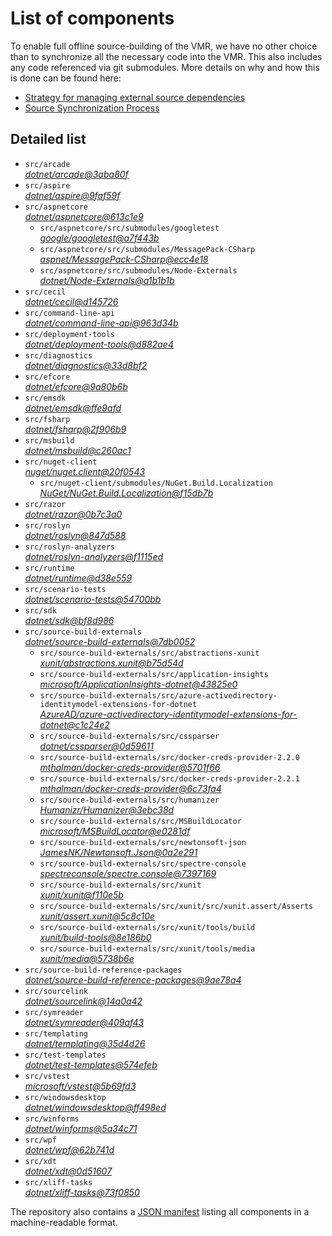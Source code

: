 ﻿# List of components

To enable full offline source-building of the VMR, we have no other choice than to synchronize all the necessary code into the VMR. This also includes any code referenced via git submodules. More details on why and how this is done can be found here:
- [Strategy for managing external source dependencies](src/arcade/Documentation/UnifiedBuild/VMR-Strategy-For-External-Source.md)
- [Source Synchronization Process](src/arcade/Documentation/UnifiedBuild/VMR-Design-And-Operation.md#source-synchronization-process)

## Detailed list

<!-- component list beginning -->
- `src/arcade`  
*[dotnet/arcade@3aba80f](https://github.com/dotnet/arcade/tree/3aba80fecac252e1cdaffcebc0a37a24a960228b)*
- `src/aspire`  
*[dotnet/aspire@9faf59f](https://github.com/dotnet/aspire/tree/9faf59f870abdeb427c51c1380fce84d8163f2f0)*
- `src/aspnetcore`  
*[dotnet/aspnetcore@613c1e9](https://github.com/dotnet/aspnetcore/tree/613c1e990b6b6411bda84456aefe14fe8e194279)*
    - `src/aspnetcore/src/submodules/googletest`  
    *[google/googletest@a7f443b](https://github.com/google/googletest/tree/a7f443b80b105f940225332ed3c31f2790092f47)*
    - `src/aspnetcore/src/submodules/MessagePack-CSharp`  
    *[aspnet/MessagePack-CSharp@ecc4e18](https://github.com/aspnet/MessagePack-CSharp/tree/ecc4e18ad7a0c7db51cd7e3d2997a291ed01444d)*
    - `src/aspnetcore/src/submodules/Node-Externals`  
    *[dotnet/Node-Externals@a1b1b1b](https://github.com/dotnet/Node-Externals/tree/a1b1b1bb01630a6109adf5767d9a2770c6dc5639)*
- `src/cecil`  
*[dotnet/cecil@d145726](https://github.com/dotnet/cecil/tree/d145726036eb9c09a0e3cf03c4f70effd3b31cd7)*
- `src/command-line-api`  
*[dotnet/command-line-api@963d34b](https://github.com/dotnet/command-line-api/tree/963d34b1fb712c673bfb198133d7e988182c9ef4)*
- `src/deployment-tools`  
*[dotnet/deployment-tools@d882ae4](https://github.com/dotnet/deployment-tools/tree/d882ae4af9fb09a89e36487a9c8cb7dfde713927)*
- `src/diagnostics`  
*[dotnet/diagnostics@33d8bf2](https://github.com/dotnet/diagnostics/tree/33d8bf23a6566cd3fb9055acfc9f1141391d5421)*
- `src/efcore`  
*[dotnet/efcore@9a80b6b](https://github.com/dotnet/efcore/tree/9a80b6b085fbe20cdb1c60b549947ecabefe9172)*
- `src/emsdk`  
*[dotnet/emsdk@ffe9afd](https://github.com/dotnet/emsdk/tree/ffe9afdc046cf7a6f82cc7c5796aade54047af64)*
- `src/fsharp`  
*[dotnet/fsharp@2f906b9](https://github.com/dotnet/fsharp/tree/2f906b91f0ee24eb57082b96c731428084089835)*
- `src/msbuild`  
*[dotnet/msbuild@c260ac1](https://github.com/dotnet/msbuild/tree/c260ac1537f50cda642ea27632d82786c670db0b)*
- `src/nuget-client`  
*[nuget/nuget.client@20f0543](https://github.com/nuget/nuget.client/tree/20f05435be385abfe74737b6433dc80fd3b3b504)*
    - `src/nuget-client/submodules/NuGet.Build.Localization`  
    *[NuGet/NuGet.Build.Localization@f15db7b](https://github.com/NuGet/NuGet.Build.Localization/tree/f15db7b7c6f5affbea268632ef8333d2687c8031)*
- `src/razor`  
*[dotnet/razor@0b7c3a0](https://github.com/dotnet/razor/tree/0b7c3a0bc36e8e82845e7e29a88934b774ba0f36)*
- `src/roslyn`  
*[dotnet/roslyn@847d588](https://github.com/dotnet/roslyn/tree/847d58843a139405d633a55c82b232582c996848)*
- `src/roslyn-analyzers`  
*[dotnet/roslyn-analyzers@f1115ed](https://github.com/dotnet/roslyn-analyzers/tree/f1115edce8633ebe03a86191bc05c6969ed9a821)*
- `src/runtime`  
*[dotnet/runtime@d38e559](https://github.com/dotnet/runtime/tree/d38e5593427f63e513ca3be11c3fdccb07b88ce1)*
- `src/scenario-tests`  
*[dotnet/scenario-tests@54700bb](https://github.com/dotnet/scenario-tests/tree/54700bbee86f660d37bd519a905b62bb50adc8c8)*
- `src/sdk`  
*[dotnet/sdk@bf8d986](https://github.com/dotnet/sdk/tree/bf8d9861b8e1e75ca03b5bf52f9edd059d8a82c2)*
- `src/source-build-externals`  
*[dotnet/source-build-externals@7db0052](https://github.com/dotnet/source-build-externals/tree/7db00527ef8fbbe61f67e9295beebddf187efff8)*
    - `src/source-build-externals/src/abstractions-xunit`  
    *[xunit/abstractions.xunit@b75d54d](https://github.com/xunit/abstractions.xunit/tree/b75d54d73b141709f805c2001b16f3dd4d71539d)*
    - `src/source-build-externals/src/application-insights`  
    *[microsoft/ApplicationInsights-dotnet@43825e0](https://github.com/microsoft/ApplicationInsights-dotnet/tree/43825e06a22cdfb702fc199a7ba99a7d541d48c6)*
    - `src/source-build-externals/src/azure-activedirectory-identitymodel-extensions-for-dotnet`  
    *[AzureAD/azure-activedirectory-identitymodel-extensions-for-dotnet@c1c24e2](https://github.com/AzureAD/azure-activedirectory-identitymodel-extensions-for-dotnet/tree/c1c24e29d5eeac2a2cd53fe0b5656924bdb69e3d)*
    - `src/source-build-externals/src/cssparser`  
    *[dotnet/cssparser@0d59611](https://github.com/dotnet/cssparser/tree/0d59611784841735a7778a67aa6e9d8d000c861f)*
    - `src/source-build-externals/src/docker-creds-provider-2.2.0`  
    *[mthalman/docker-creds-provider@5701f66](https://github.com/mthalman/docker-creds-provider/tree/5701f6667c1fbd805684857baaa860383bbdfed7)*
    - `src/source-build-externals/src/docker-creds-provider-2.2.1`  
    *[mthalman/docker-creds-provider@6c73fa4](https://github.com/mthalman/docker-creds-provider/tree/6c73fa4784795ae07f49305a057abf5c473d2adb)*
    - `src/source-build-externals/src/humanizer`  
    *[Humanizr/Humanizer@3ebc38d](https://github.com/Humanizr/Humanizer/tree/3ebc38de585fc641a04b0e78ed69468453b0f8a1)*
    - `src/source-build-externals/src/MSBuildLocator`  
    *[microsoft/MSBuildLocator@e0281df](https://github.com/microsoft/MSBuildLocator/tree/e0281df33274ac3c3e22acc9b07dcb4b31d57dc0)*
    - `src/source-build-externals/src/newtonsoft-json`  
    *[JamesNK/Newtonsoft.Json@0a2e291](https://github.com/JamesNK/Newtonsoft.Json/tree/0a2e291c0d9c0c7675d445703e51750363a549ef)*
    - `src/source-build-externals/src/spectre-console`  
    *[spectreconsole/spectre.console@7397169](https://github.com/spectreconsole/spectre.console/tree/7397169a2757dc3657598bdea4ac222c0f283425)*
    - `src/source-build-externals/src/xunit`  
    *[xunit/xunit@f110e5b](https://github.com/xunit/xunit/tree/f110e5bee5dfd4c08339587c9c3df9292fcb597c)*
    - `src/source-build-externals/src/xunit/src/xunit.assert/Asserts`  
    *[xunit/assert.xunit@5c8c10e](https://github.com/xunit/assert.xunit/tree/5c8c10e085eb42f39f2fe0b40c94bf56649eb0a4)*
    - `src/source-build-externals/src/xunit/tools/build`  
    *[xunit/build-tools@8e186b0](https://github.com/xunit/build-tools/tree/8e186b0f8e398796e75453f3f18952b06d29fdfd)*
    - `src/source-build-externals/src/xunit/tools/media`  
    *[xunit/media@5738b6e](https://github.com/xunit/media/tree/5738b6e86f08e0389c4392b939c20e3eca2d9822)*
- `src/source-build-reference-packages`  
*[dotnet/source-build-reference-packages@9ae78a4](https://github.com/dotnet/source-build-reference-packages/tree/9ae78a4e6412926d19ba97cfed159bf9de70b538)*
- `src/sourcelink`  
*[dotnet/sourcelink@14a0a42](https://github.com/dotnet/sourcelink/tree/14a0a42ffb29b53fb9939f14da5a4be8c6c07e0b)*
- `src/symreader`  
*[dotnet/symreader@409af43](https://github.com/dotnet/symreader/tree/409af431ee684f9e07d34bbd4e51b9933345c1e1)*
- `src/templating`  
*[dotnet/templating@35d4d26](https://github.com/dotnet/templating/tree/35d4d2654e2ddf43cd0161b049248b818675a1c0)*
- `src/test-templates`  
*[dotnet/test-templates@574efeb](https://github.com/dotnet/test-templates/tree/574efebf9e4d3a768832b4c918968fbf85ead055)*
- `src/vstest`  
*[microsoft/vstest@5b69fd3](https://github.com/microsoft/vstest/tree/5b69fd31169dd07ced917329bbb483f3b73ea98f)*
- `src/windowsdesktop`  
*[dotnet/windowsdesktop@ff498ed](https://github.com/dotnet/windowsdesktop/tree/ff498ed4ad7751ae176c29626bdcb665d88d9e24)*
- `src/winforms`  
*[dotnet/winforms@5a34c71](https://github.com/dotnet/winforms/tree/5a34c71ca7414f5dcfccde4b2a7ba61e6758062d)*
- `src/wpf`  
*[dotnet/wpf@62b741d](https://github.com/dotnet/wpf/tree/62b741d4fdcf59626e0caef080cb18296c622279)*
- `src/xdt`  
*[dotnet/xdt@0d51607](https://github.com/dotnet/xdt/tree/0d51607fb791c51a14b552ed24fe3430c252148b)*
- `src/xliff-tasks`  
*[dotnet/xliff-tasks@73f0850](https://github.com/dotnet/xliff-tasks/tree/73f0850939d96131c28cf6ea6ee5aacb4da0083a)*
<!-- component list end -->

The repository also contains a [JSON manifest](https://github.com/dotnet/dotnet/blob/main/src/source-manifest.json) listing all components in a machine-readable format.
